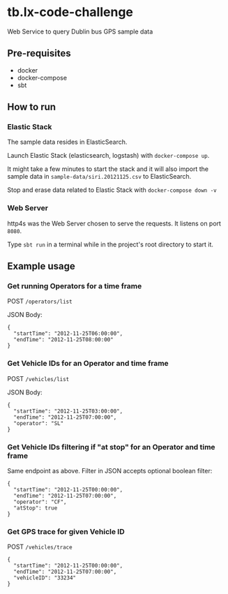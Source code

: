 # tb.lx-code-challenge
Web Service to query Dublin bus GPS sample data

## Pre-requisites
- docker
- docker-compose
- sbt

## How to run
### Elastic Stack
The sample data resides in ElasticSearch.

Launch Elastic Stack (elasticsearch, logstash) with `docker-compose up`.

It might take a few minutes to start the stack and it will also import the sample data in `sample-data/siri.20121125.csv` to ElasticSearch.

Stop and erase data related to Elastic Stack with `docker-compose down -v`

### Web Server
http4s was the Web Server chosen to serve the requests. It listens on port `8080`.

Type `sbt run` in a terminal while in the project's root directory to start it.

## Example usage
### Get running Operators for a time frame
POST `/operators/list`

JSON Body:
```
{
  "startTime": "2012-11-25T06:00:00",
  "endTime": "2012-11-25T08:00:00"
}
```

### Get Vehicle IDs for an Operator and time frame
POST `/vehicles/list`

JSON Body:
```
{
  "startTime": "2012-11-25T03:00:00",
  "endTime": "2012-11-25T07:00:00",
  "operator": "SL"
}
```

### Get Vehicle IDs filtering if "at stop" for an Operator and time frame
Same endpoint as above. Filter in JSON accepts optional boolean filter:
```
{
  "startTime": "2012-11-25T00:00:00",
  "endTime": "2012-11-25T07:00:00",
  "operator": "CF",
  "atStop": true
}
```

### Get GPS trace for given Vehicle ID
POST `/vehicles/trace`
```
{
  "startTime": "2012-11-25T00:00:00",
  "endTime": "2012-11-25T07:00:00",
  "vehicleID": "33234"
}
```